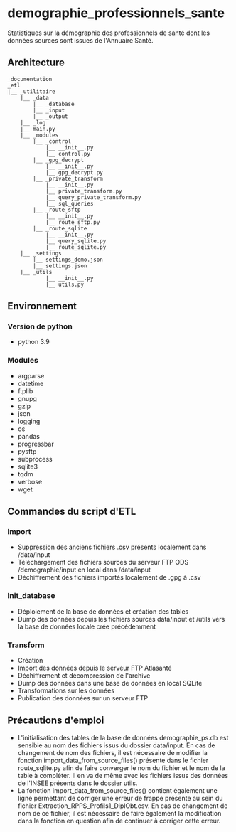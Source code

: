 # demographie_professionnels_sante
Statistiques sur la démographie des professionnels de santé dont les données sources sont issues de l'Annuaire Santé.

## Architecture

```
_documentation
_etl
|__ _utilitaire
    |__ _data
        |__ _database
        |__ _input
        |__ _output
    |__ _log
    |__ main.py
    |__ _modules
        |__ _control
            |__ __init__.py
            |__ control.py
        |__ _gpg_decrypt
            |__ __init__.py
            |__ gpg_decrypt.py
        |__ _private_transform
            |__ __init__.py
            |__ private_transform.py
            |__ query_private_transform.py
            |__ sql_queries
        |__ _route_sftp
            |__ __init__.py
            |__ route_sftp.py
        |__ _route_sqlite
            |__ __init__.py
            |__ query_sqlite.py
            |__ route_sqlite.py
    |__ _settings
        |__ settings_demo.json
        |__ settings.json
    |__ _utils
            |__ __init__.py
            |__ utils.py
```

## Environnement
### Version de python
* python 3.9
### Modules
* argparse
* datetime
* ftplib
* gnupg
* gzip
* json
* logging
* os
* pandas
* progressbar
* pysftp
* subprocess
* sqlite3
* tqdm
* verbose
* wget


## Commandes du script d'ETL
### Import
* Suppression des anciens fichiers .csv présents localement dans /data/input
* Téléchargement des fichiers sources du serveur FTP ODS /demographie/input en local dans /data/input
* Déchiffrement des fichiers importés localement de .gpg à .csv

### Init_database
* Déploiement de la base de données et création des tables
* Dump des données depuis les fichiers sources data/input et /utils vers la base de données locale crée précédemment

### Transform 
* Création 
* Import des données  depuis le serveur FTP Atlasanté
* Déchiffrement et décompression de l'archive
* Dump des données dans une base de données en local SQLite
* Transformations sur les données
* Publication des données sur un serveur FTP

## Précautions d'emploi
* L'initialisation des tables de la base de données demographie_ps.db est sensible au nom des fichiers issus du dossier data/input. En cas de changement de nom des fichiers, il est nécessaire de modifier la fonction import_data_from_source_files() présente dans le fichier route_sqlite.py afin de faire converger le nom du fichier et le nom de la table à compléter. Il en va de même avec les fichiers issus des données de l'INSEE présents dans le dossier utils.
* La fonction import_data_from_source_files() contient également une ligne permettant de corriger une erreur de frappe présente au sein du fichier Extraction_RPPS_Profils1_DiplObt.csv. En cas de changement de nom de ce fichier, il est nécessaire de faire également la modification dans la fonction en question afin de continuer à corriger cette erreur.
